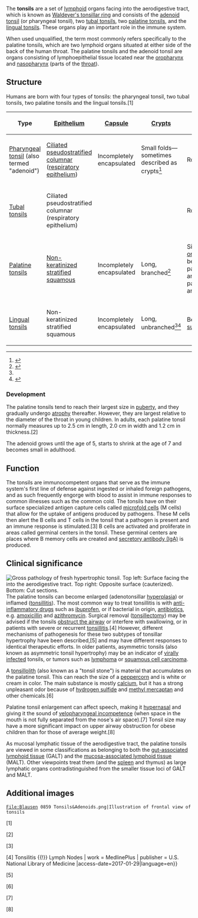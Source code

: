 The **tonsils** are a set of [lymphoid](Lymphatic_system "wikilink")
organs facing into the aerodigestive tract, which is known as
[Waldeyer's tonsillar ring](Waldeyer's_tonsillar_ring "wikilink") and
consists of the [adenoid tonsil](adenoid "wikilink") (or pharyngeal
tonsil), two [tubal tonsils](tubal_tonsil "wikilink"), two [palatine
tonsils](palatine_tonsil "wikilink"), and the [lingual
tonsils](lingual_tonsil "wikilink"). These organs play an important role
in the immune system.

When used unqualified, the term most commonly refers specifically to the
palatine tonsils, which are two lymphoid organs situated at either side
of the back of the human throat. The palatine tonsils and the adenoid
tonsil are organs consisting of lymphoepithelial tissue located near the
[oropharynx](oropharynx "wikilink") and
[nasopharynx](nasopharynx "wikilink") (parts of the
[throat](throat "wikilink")).

## Structure

Humans are born with four types of tonsils: the pharyngeal tonsil, two
tubal tonsils, two palatine tonsils and the lingual tonsils.[1]

<table>
<thead>
<tr class="header">
<th><p>Type</p></th>
<th><p><a href="Epithelium" title="wikilink">Epithelium</a></p></th>
<th><p><a href=":wikt:capsule" title="wikilink">Capsule</a></p></th>
<th><p><a href="Tonsillar_crypts" title="wikilink">Crypts</a></p></th>
<th><p>Location</p></th>
</tr>
</thead>
<tbody>
<tr class="odd">
<td><p><a href="Adenoid" title="wikilink">Pharyngeal tonsil</a> (also
termed "adenoid")</p></td>
<td><p><a href="pseudostratified_epithelium" title="wikilink">Ciliated
pseudostratified columnar</a> (<a href="respiratory_epithelium"
title="wikilink">respiratory epithelium</a>)</p></td>
<td><p>Incompletely encapsulated</p></td>
<td><p>Small folds—sometimes described as crypts<a href="#fn1"
class="footnote-ref" id="fnref1"
role="doc-noteref"><sup>1</sup></a></p></td>
<td><p>Roof of <a href="pharynx" title="wikilink">pharynx</a></p></td>
</tr>
<tr class="even">
<td><p><a href="Tubal_tonsils" title="wikilink">Tubal
tonsils</a></p></td>
<td><p>Ciliated pseudostratified columnar (respiratory
epithelium)</p></td>
<td></td>
<td></td>
<td><p>Roof of pharynx</p></td>
</tr>
<tr class="odd">
<td><p><a href="Palatine_tonsils" title="wikilink">Palatine
tonsils</a></p></td>
<td><p><a href="stratified_squamous_epithelium"
title="wikilink">Non-keratinized stratified squamous</a></p></td>
<td><p>Incompletely encapsulated</p></td>
<td><p>Long, branched<a href="#fn2" class="footnote-ref" id="fnref2"
role="doc-noteref"><sup>2</sup></a></p></td>
<td><p>Sides of <a href="oropharynx" title="wikilink">oropharynx</a>
between palatoglossal<br />
and palatopharyngeal arches</p></td>
</tr>
<tr class="even">
<td><p><a href="Lingual_tonsils" title="wikilink">Lingual
tonsils</a></p></td>
<td><p>Non-keratinized stratified squamous</p></td>
<td><p>Incompletely encapsulated</p></td>
<td><p>Long, unbranched<a href="#fn3" class="footnote-ref" id="fnref3"
role="doc-noteref"><sup>3</sup></a><a href="#fn4" class="footnote-ref"
id="fnref4" role="doc-noteref"><sup>4</sup></a></p></td>
<td><p>Behind <a href="terminal_sulcus_(tongue)"
title="wikilink">terminal sulcus (tongue)</a></p></td>
</tr>
</tbody>
</table>
<section id="footnotes" class="footnotes footnotes-end-of-document"
role="doc-endnotes">
<hr />
<ol>
<li id="fn1"><a href="#fnref1" class="footnote-back"
role="doc-backlink">↩︎</a></li>
<li id="fn2"><a href="#fnref2" class="footnote-back"
role="doc-backlink">↩︎</a></li>
<li id="fn3"></li>
<li id="fn4"><a href="#fnref4" class="footnote-back"
role="doc-backlink">↩︎</a></li>
</ol>
</section>

### Development

The palatine tonsils tend to reach their largest size in
[puberty](puberty "wikilink"), and they gradually undergo
[atrophy](atrophy "wikilink") thereafter. However, they are largest
relative to the diameter of the throat in young children. In adults,
each palatine tonsil normally measures up to 2.5 cm in length, 2.0 cm in
width and 1.2 cm in thickness.[2]

The adenoid grows until the age of 5, starts to shrink at the age of 7
and becomes small in adulthood.

## Function

The tonsils are immunocompetent organs that serve as the immune system's
first line of defense against ingested or inhaled foreign pathogens, and
as such frequently engorge with blood to assist in immune responses to
common illnesses such as the common cold. The tonsils have on their
surface specialized antigen capture cells called [microfold
cells](microfold_cell "wikilink") (M cells) that allow for the uptake of
antigens produced by pathogens. These M cells then alert the B cells and
T cells in the tonsil that a pathogen is present and an immune response
is stimulated.[3] B cells are activated and proliferate in areas called
germinal centers in the tonsil. These germinal centers are places where
B memory cells are created and [secretory antibody
(IgA)](Immunoglobulin_A "wikilink") is produced.

## Clinical significance

![Gross pathology of fresh hypertrophic tonsil. Top left: Surface facing
the into the aerodigestive tract. Top right: Opposite surface
(cauterized). Bottom: Cut
sections.](Gross_pathology_of_tonsil.jpg "Gross pathology of fresh hypertrophic tonsil. Top left: Surface facing the into the aerodigestive tract. Top right: Opposite surface (cauterized). Bottom: Cut sections.")
The palatine tonsils can become enlarged (adenotonsillar
[hyperplasia](hyperplasia "wikilink")) or inflamed
([tonsillitis](tonsillitis "wikilink")). The most common way to treat
tonsillitis is with [anti-inflammatory
drugs](anti-inflammatory_drugs "wikilink") such as
[ibuprofen](ibuprofen "wikilink"), or if bacterial in origin,
[antibiotics](antibiotics "wikilink"), e.g.
[amoxicillin](amoxicillin "wikilink") and
[azithromycin](azithromycin "wikilink"). Surgical removal
([tonsillectomy](tonsillectomy "wikilink")) may be advised if the
tonsils [obstruct the airway](upper_airway_obstruction "wikilink") or
interfere with swallowing, or in patients with severe or recurrent
[tonsillitis](tonsillitis "wikilink").[4] However, different mechanisms
of pathogenesis for these two subtypes of tonsillar hypertrophy have
been described,[5] and may have different responses to identical
therapeutic efforts. In older patients, asymmetric tonsils (also known
as asymmetric tonsil hypertrophy) may be an indicator of [virally
infected](Viral_infection "wikilink") tonsils, or tumors such as
[lymphoma](lymphoma "wikilink") or [squamous cell
carcinoma](squamous_cell_carcinoma "wikilink").

A [tonsillolith](tonsillolith "wikilink") (also known as a "tonsil
stone") is material that accumulates on the palatine tonsil. This can
reach the size of a [peppercorn](peppercorn "wikilink") and is white or
cream in color. The main substance is mostly
[calcium](calcium "wikilink"), but it has a strong unpleasant odor
because of [hydrogen sulfide](hydrogen_sulfide "wikilink") and [methyl
mercaptan](methyl_mercaptan "wikilink") and other chemicals.[6]

Palatine tonsil enlargement can affect speech, making it
[hypernasal](Nasal_voice "wikilink") and giving it the sound of
[velopharyngeal incompetence](velopharyngeal_incompetence "wikilink")
(when space in the mouth is not fully separated from the nose's air
space).[7] Tonsil size may have a more significant impact on upper
airway obstruction for obese children than for those of average
weight.[8]

As mucosal lymphatic tissue of the aerodigestive tract, the palatine
tonsils are viewed in some classifications as belonging to both the
[gut-associated lymphoid
tissue](gut-associated_lymphoid_tissue "wikilink") (GALT) and the
[mucosa-associated lymphoid
tissue](mucosa-associated_lymphoid_tissue "wikilink") (MALT). Other
viewpoints treat them (and the [spleen](spleen "wikilink") and thymus)
as large lymphatic organs contradistinguished from the smaller tissue
loci of GALT and MALT.

## Additional images

[`File:Blausen`](File:Blausen)` 0859 Tonsils&Adenoids.png|Illustration of frontal view of tonsils`  

[1]

[2]

[3] 

[4]
Tonsilitis {{!}} Lymph Nodes | work = MedlinePlus | publisher = U.S.
National Library of Medicine |access-date=2017-01-29|language=en}}

[5]

[6]

[7]

[8]
